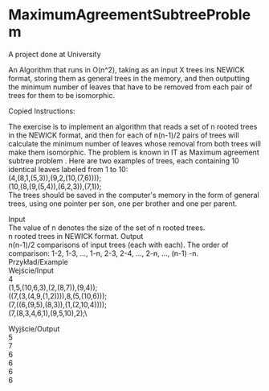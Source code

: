 # MaximumAgreementSubtreeProblem
A project done at University

An Algorithm that runs in O(n^2), taking as an input X trees ins NEWICK format, storing them as general trees in the memory, and then outputting the minimum number of leaves that have to be removed from each pair of trees for them to be isomorphic.

Copied Instructions:

The exercise is to implement an algorithm that reads a set of n rooted trees in the NEWICK format, and then for each of n(n-1)/2 pairs of trees will calculate the minimum number of leaves whose removal from both trees will make them isomorphic. The problem is known in IT as Maximum agreement subtree problem . Here are two examples of trees, each containing 10 identical leaves labeled from 1 to 10:\
(4,(8,1,(5,3)),(9,2,(10,(7,6))));\
(10,(8,(9,(5,4)),(6,2,3)),(7,1));\
The trees should be saved in the computer's memory in the form of general trees, using one pointer per son, one per brother and one per parent.

Input\
The value of n denotes the size of the set of n rooted trees.\
n rooted trees in NEWICK format.
Output\
n(n-1)/2 comparisons of input trees (each with each). The order of comparison: 1-2, 1-3, ..., 1-n, 2-3, 2-4, ..., 2-n, ..., (n-1) -n.\
Przykład/Example\
Wejście/Input\
4\
(1,5,(10,6,3),(2,(8,7)),(9,4));\
((7,(3,(4,9,(1,2)))),8,(5,(10,6)));\
(7,((6,(9,5),(8,3)),(1,(2,10,4))));\
(7,(8,3,4,6,1),(9,5,10),2);\

Wyjście/Output\
5\
7\
6\
6\
6\
6
